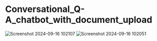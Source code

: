 # Conversational_Q-A_chatbot_with_document_upload



![Screenshot 2024-09-16 102107](https://github.com/user-attachments/assets/de0dcfdf-9841-4c3f-8c30-d6e95c3cb0f9)
![Screenshot 2024-09-16 102051](https://github.com/user-attachments/assets/06fe10d4-489a-4060-a048-d8f908241fca)

